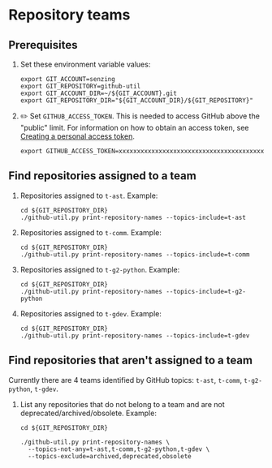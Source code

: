 # Repository teams

## Prerequisites

1. Set these environment variable values:

    ```console
    export GIT_ACCOUNT=senzing
    export GIT_REPOSITORY=github-util
    export GIT_ACCOUNT_DIR=~/${GIT_ACCOUNT}.git
    export GIT_REPOSITORY_DIR="${GIT_ACCOUNT_DIR}/${GIT_REPOSITORY}"
    ```

1. :pencil2: Set `GITHUB_ACCESS_TOKEN`.
   This is needed to access GitHub above the "public" limit.
   For information on how to obtain an access token, see
   [Creating a personal access token](https://docs.github.com/en/github/authenticating-to-github/keeping-your-account-and-data-secure/creating-a-personal-access-token).

    ```console
    export GITHUB_ACCESS_TOKEN=xxxxxxxxxxxxxxxxxxxxxxxxxxxxxxxxxxxxxxxx
    ```

## Find repositories assigned to a team

1. Repositories assigned to `t-ast`.
   Example:

    ```console
    cd ${GIT_REPOSITORY_DIR}
    ./github-util.py print-repository-names --topics-include=t-ast
    ```

1. Repositories assigned to `t-comm`.
   Example:

    ```console
    cd ${GIT_REPOSITORY_DIR}
    ./github-util.py print-repository-names --topics-include=t-comm
    ```

1. Repositories assigned to `t-g2-python`.
   Example:

    ```console
    cd ${GIT_REPOSITORY_DIR}
    ./github-util.py print-repository-names --topics-include=t-g2-python
    ```

1. Repositories assigned to `t-gdev`.
   Example:

    ```console
    cd ${GIT_REPOSITORY_DIR}
    ./github-util.py print-repository-names --topics-include=t-gdev
    ```

## Find repositories that aren't assigned to a team

Currently there are 4 teams identified by GitHub topics:  `t-ast`, `t-comm`, `t-g2-python`, `t-gdev`.

1. List any repositories that do not belong to a team and are not deprecated/archived/obsolete.
   Example:

    ```console
    cd ${GIT_REPOSITORY_DIR}

    ./github-util.py print-repository-names \
      --topics-not-any=t-ast,t-comm,t-g2-python,t-gdev \
      --topics-exclude=archived,deprecated,obsolete
    ```
